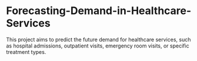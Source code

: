 # Forecasting-Demand-in-Healthcare-Services
This project aims to predict the future demand for healthcare services, such as hospital admissions, outpatient visits, emergency room visits, or specific treatment types. 
